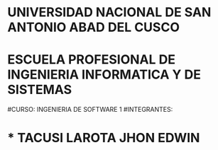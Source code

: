 # UNIVERSIDAD NACIONAL DE SAN ANTONIO ABAD DEL CUSCO
# ESCUELA PROFESIONAL DE INGENIERIA INFORMATICA Y DE SISTEMAS
#CURSO: INGENIERIA DE SOFTWARE 1
#INTEGRANTES:
# * TACUSI LAROTA JHON EDWIN 
